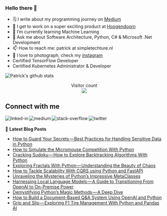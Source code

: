 ### Hello there 👋

<!--
**PatrickKalkman/PatrickKalkman** is a ✨ _special_ ✨ repository because its `README.md` (this file) appears on your GitHub profile. -->

- 🗒 I write about my programming journey on [Medium](https://medium.com/@pkalkman)
- 🔭 I get to work on a super exciting product at [Hoogendoorn](https://www.hoogendoorn.nl/en/iivo/)
- 🌱 I’m currently learning Machine Learning
- 💬 Ask me about Software Architecture, Python, C# & Microsoft .Net Development
- 📫 How to reach me: patrick at simpletechture.nl
- 📸 I love to photograph, check my [instagram](https://www.instagram.com/patrick_kalkman.photography/)  
- Certified TensorFlow Developer
- Certified Kubernetes Administrator & Developer

![Patrick's github stats](https://github-readme-stats.vercel.app/api?username=patrickkalkman&count_private=true&show_icons=true&theme=algolia)

<p align="center"> 
  Visitor count<br>
  <img src="https://profile-counter.glitch.me/patrickkalkman/count.svg" />
</p>

## Connect with me
[<img align="left" alt="linked-in" src="https://img.shields.io/badge/linkedin-%230077B5.svg?&style=for-the-badge&logo=linkedin&logoColor=white" />](https://www.linkedin.com/in/pkalkman)
[<img align="left" alt="medium" src="https://img.shields.io/badge/medium-%2312100E.svg?&style=for-the-badge&logo=medium&logoColor=white" />](https://medium.com/@pkalkman)
[<img align="left" alt="stack-overflow" src="https://img.shields.io/badge/stack%20overflow-FE7A16?logo=stack-overflow&logoColor=white&style=for-the-badge" />](https://stackoverflow.com/users/328238/patrick?tab=profile)
[<img align="left" alt="twitter" src="https://img.shields.io/badge/twitter-%231DA1F2.svg?&style=for-the-badge&logo=twitter&logoColor=white" />](https://twitter.com/kalkie)
<br>
<br>
📕 **Latest Blog Posts**
<!-- BLOG-POST-LIST:START -->
- [How to Guard Your Secrets — Best Practices for Handling Sensitive Data in Python](https://itnext.io/how-to-guard-your-secrets-best-practices-for-handling-sensitive-data-in-python-498ff39b213f?source=rss-e42a3542bc38------2)
- [How to Simulate the Micromouse Competition With Python](https://itnext.io/how-to-simulate-the-micromouse-competition-with-python-ce29254edd2e?source=rss-e42a3542bc38------2)
- [Cracking Sudoku — How to Explore Backtracking Algorithms With Python](https://itnext.io/cracking-sudoku-how-to-explore-backtracking-algorithms-with-python-63a67067045d?source=rss-e42a3542bc38------2)
- [Exploring Fractals With Python — Understanding the Beauty of Chaos](https://itnext.io/exploring-fractals-with-python-understanding-the-beauty-of-chaos-81176fcf8855?source=rss-e42a3542bc38------2)
- [How to Tackle Scalability With CQRS using Python and FastAPI](https://itnext.io/how-to-tackle-scalability-with-cqrs-using-python-and-fastapi-b44506357c8b?source=rss-e42a3542bc38------2)
- [Unraveling the Mysteries of Python’s Impressive MetaClasses](https://itnext.io/unraveling-the-mysteries-of-pythons-impressive-metaclasses-22fce0c23e96?source=rss-e42a3542bc38------2)
- [Harnessing Local Language Models — A Guide to Transitioning From OpenAI to On-Premise Power](https://itnext.io/harnessing-local-language-models-a-guide-to-transitioning-from-openai-to-on-premise-power-81cfc159bf1e?source=rss-e42a3542bc38------2)
- [Demystifying Python’s Magic Methods — A Deep Dive](https://python.plainenglish.io/demystifying-pythons-magic-methods-a-deep-dive-3891b4f648c6?source=rss-e42a3542bc38------2)
- [How to Build a Document-Based Q&amp;A System Using OpenAI and Python](https://itnext.io/how-to-build-a-document-based-q-a-system-using-openai-and-python-17d1c3cc2081?source=rss-e42a3542bc38------2)
- [Grip and Slip — Exploring F1 Tire Management With Python and Pandas AI](https://itnext.io/grip-and-slip-exploring-f1-tire-management-with-python-and-pandas-ai-563d56d15273?source=rss-e42a3542bc38------2)
<!-- BLOG-POST-LIST:END -->

